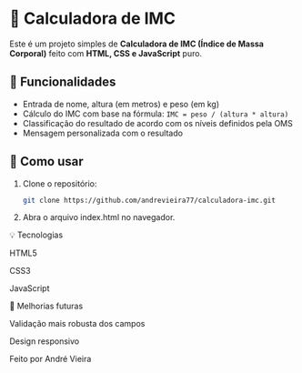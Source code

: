 # 🧮 Calculadora de IMC

Este é um projeto simples de **Calculadora de IMC (Índice de Massa Corporal)** feito com **HTML, CSS e JavaScript** puro.

## 🔧 Funcionalidades

- Entrada de nome, altura (em metros) e peso (em kg)
- Cálculo do IMC com base na fórmula: `IMC = peso / (altura * altura)`
- Classificação do resultado de acordo com os níveis definidos pela OMS
- Mensagem personalizada com o resultado

## 🚀 Como usar

1. Clone o repositório:
   ```bash
   git clone https://github.com/andrevieira77/calculadora-imc.git
   
2. Abra o arquivo index.html no navegador.

💡 Tecnologias

HTML5

CSS3

JavaScript

📌 Melhorias futuras

Validação mais robusta dos campos

Design responsivo

Feito por André Vieira
